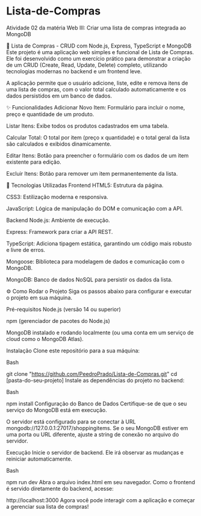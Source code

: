 # Lista-de-Compras
Atividade 02 da matéria Web III: Criar uma lista de compras integrada ao MongoDB

🛒 Lista de Compras - CRUD com Node.js, Express, TypeScript e MongoDB
Este projeto é uma aplicação web simples e funcional de Lista de Compras. Ele foi desenvolvido como um exercício prático para demonstrar a criação de um CRUD (Create, Read, Update, Delete) completo, utilizando tecnologias modernas no backend e um frontend leve.

A aplicação permite que o usuário adicione, liste, edite e remova itens de uma lista de compras, com o valor total calculado automaticamente e os dados persistidos em um banco de dados.

✨ Funcionalidades
Adicionar Novo Item: Formulário para incluir o nome, preço e quantidade de um produto.

Listar Itens: Exibe todos os produtos cadastrados em uma tabela.

Calcular Total: O total por item (preço x quantidade) e o total geral da lista são calculados e exibidos dinamicamente.

Editar Itens: Botão para preencher o formulário com os dados de um item existente para edição.

Excluir Itens: Botão para remover um item permanentemente da lista.

🚀 Tecnologias Utilizadas
Frontend
HTML5: Estrutura da página.

CSS3: Estilização moderna e responsiva.

JavaScript: Lógica de manipulação do DOM e comunicação com a API.

Backend
Node.js: Ambiente de execução.

Express: Framework para criar a API REST.

TypeScript: Adiciona tipagem estática, garantindo um código mais robusto e livre de erros.

Mongoose: Biblioteca para modelagem de dados e comunicação com o MongoDB.

MongoDB: Banco de dados NoSQL para persistir os dados da lista.

⚙️ Como Rodar o Projeto
Siga os passos abaixo para configurar e executar o projeto em sua máquina.

Pré-requisitos
Node.js (versão 14 ou superior)

npm (gerenciador de pacotes do Node.js)

MongoDB instalado e rodando localmente (ou uma conta em um serviço de cloud como o MongoDB Atlas).

Instalação
Clone este repositório para a sua máquina:

Bash

git clone "https://github.com/PeedroPrado/Lista-de-Compras.git"
cd [pasta-do-seu-projeto]
Instale as dependências do projeto no backend:

Bash

npm install
Configuração do Banco de Dados
Certifique-se de que o seu serviço do MongoDB está em execução.

O servidor está configurado para se conectar à URL mongodb://127.0.0.1:27017/shoppingitems. Se o seu MongoDB estiver em uma porta ou URL diferente, ajuste a string de conexão no arquivo do servidor.

Execução
Inicie o servidor de backend. Ele irá observar as mudanças e reiniciar automaticamente.

Bash

npm run dev
Abra o arquivo index.html em seu navegador. Como o frontend é servido diretamente do backend, acesse:

http://localhost:3000
Agora você pode interagir com a aplicação e começar a gerenciar sua lista de compras!
